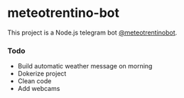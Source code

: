 # meteotrentino-bot

This project is a Node.js telegram bot [@meteotrentinobot](https://t.me/meteotrentinobot).

### Todo
- Build automatic weather message on morning
- Dokerize project
- Clean code
- Add webcams

